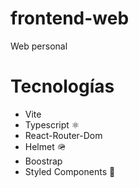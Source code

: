 # frontend-web

Web personal

# Tecnologías

- Vite
- Typescript ⚛️
- React-Router-Dom
- Helmet 🪖
- Boostrap
- Styled Components 💅
